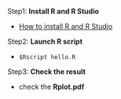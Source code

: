 Step1: **Install R and R Studio**
* [How to install R and R Studio](https://github.com/ivan0124/python-programming/wiki/How-to-install-R-and-R-Studio)

Step2: **Launch R script**
* `$Rscript hello.R`

Step3: **Check the result**
* check the **Rplot.pdf** 
